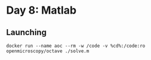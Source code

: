 # Day 8: Matlab

## Launching

```
docker run --name aoc --rm -w /code -v %cd%:/code:ro openmicroscopy/octave ./solve.m
```
